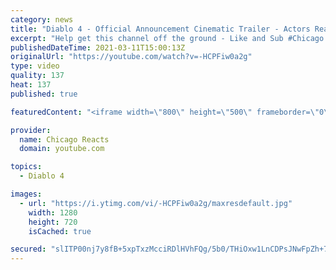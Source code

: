 ```yaml
---
category: news
title: "Diablo 4 - Official Announcement Cinematic Trailer - Actors React"
excerpt: "Help get this channel off the ground - Like and Sub #Chicago #Blind #React."
publishedDateTime: 2021-03-11T15:00:13Z
originalUrl: "https://youtube.com/watch?v=-HCPFiw0a2g"
type: video
quality: 137
heat: 137
published: true

featuredContent: "<iframe width=\"800\" height=\"500\" frameborder=\"0\" src=\"https://www.youtube.com/embed/-HCPFiw0a2g\" allow=\"accelerometer; autoplay; encrypted-media; gyroscope; picture-in-picture\" allowfullscreen></iframe>"

provider:
  name: Chicago Reacts
  domain: youtube.com

topics:
  - Diablo 4

images:
  - url: "https://i.ytimg.com/vi/-HCPFiw0a2g/maxresdefault.jpg"
    width: 1280
    height: 720
    isCached: true

secured: "slITP00nj7y8fB+5xpTxzMcciRDlHVhFQg/5b0/THiOxw1LnCDPsJNwFpZh+7kXDBKf7v8loZycHFZlXRUibByOHn6MvhQWJMYMnYTv4zGFO8hTrxDYxgR8eT+6TphZLAm23Pj9q5A69YwuLMjN7RQGzpQhcXZVx80skgwIZKywokn6bAPG0fO3wteYc1ZNWwKh7oOPh8/soCWSuX/AHejG4+dm/qbBtJkg/PKAMOP2WqmcPZ7LHLo7vtXIXUg7rN6OinJX6wufuOJASh0xtdD8BqHYco+FXUcsifeDwF2x/4GMp8Ol5vDox/h8dMmkFrZ5yfz9vs47Ph6gd+V3XOC6HDLEq5Qi5uTKsI6lfW6Rnv1mEUlnYTE5LTUVsWDBNhrxh1ClZlz5BbuaL1b+2yPGkU2yEs+Uct+g+C7NmHBthJNb6OeHLXrrXMInbe1yz;fPhUQ+YaUVi9HVBZjBnKbw=="
---
```


